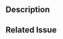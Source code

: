 ## Description
<!--- Describe your changes in detail -->

## Related Issue
<!--- This project prefers to accept pull requests related to open issues -->

